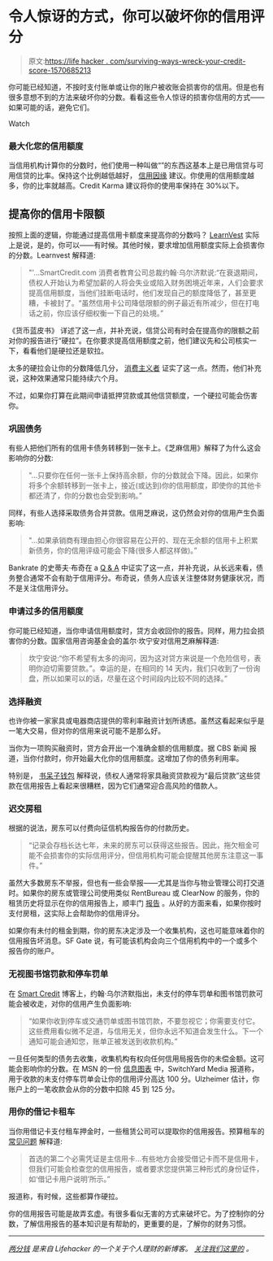 # 令人惊讶的方式，你可以破坏你的信用评分

> 原文:[https://life hacker . com/surviving-ways-wreck-your-credit-score-1570685213](https://lifehacker.com/surprising-ways-to-wreck-your-credit-score-1570685213)

你可能已经知道，不按时支付账单或让你的账户被收账会损害你的信用。但是也有很多意想不到的方法来破坏你的分数。看看这些令人惊讶的损害你信用的方式——如果可能的话，避免它们。

Watch

### 最大化您的信用额度

当信用机构计算你的分数时，他们使用一种叫做“”的东西这基本上是已用信贷与可用信贷的比率。保持这个比例越低越好， [信用因缘](https://www.creditkarma.com/article/CreditCardUtilizationAndScore) 建议。你使用的信用额度越多，你的比率就越高。Credit Karma 建议将你的使用率保持在 30%以下。

## 提高你的信用卡限额

按照上面的逻辑，你能通过提高信用卡额度来提高你的分数吗？ [LearnVest](http://www.learnvest.com/knowledge-center/should-you-ask-for-a-credit-increase/) 实际上是说，是的，你可以——有时候。其他时候，要求增加信用额度实际上会损害你的分数。Learnvest 解释道:

> "'...SmartCredit.com 消费者教育公司总裁约翰·乌尔济默说:“在衰退期间，债权人开始认为希望加薪的人将会失业或陷入财务困境近年来，人们会要求提高信用额度，当他们挂断电话时，他们发现自己的额度降低了，甚至更糟，卡被封了。“虽然信用卡公司降低限额的例子最近有所减少，但在打电话之前，你应该仔细权衡一下自己的处境。”

《货币蓝皮书》 详述了这一点，并补充说，信贷公司有时会在提高你的限额之前对你的报告进行“硬拉”。在你要求提高信用额度之前，他们建议先和公司核实一下，看看他们是硬拉还是软拉。

太多的硬拉会让你的分数降低几分， [消费主义者](http://consumerist.com/2008/12/06/hard-and-soft-credit-inquiries-and-how-one-hurts-your-credit-score/) 证实了这一点。然而，他们补充说，这种效果通常只能持续六个月。

不过，如果你打算在此期间申请抵押贷款或其他信贷额度，一个硬拉可能会伤害你。

### 巩固债务

有些人把他们所有的信用卡债务转移到一张卡上。《芝麻信用》解释了为什么这会影响你的分数:

> "...只要你在任何一张卡上保持高余额，你的分数就会下降。因此，如果你将多个余额转移到一张卡上，接近(或达到)你的信用额度，即使你的其他卡都还清了，你的分数也会受到影响。”

同样，有些人选择采取债务合并贷款。信用芝麻说，这仍然会对你的信用产生负面影响:

> "...如果承销商有理由担心你很容易在公开的、现在无余额的信用卡上积累新债务，你的信用评级可能会下降(很多人都这样做)。”

Bankrate 的史蒂夫·布奇在 a [Q & A](http://www.bankrate.com/finance/credit/debt-consolidation-hurt-credit-rating.aspx) 中证实了这一点，并补充说，从长远来看，债务整合通常不会有助于信用评分。布奇说，债务人应该关注整体财务健康状况，而不是关注信用评分。

### 申请过多的信用额度

你可能已经知道，当你申请信用额度时，贷方会收回你的报告。同样，用力拉会损害你的分数。国家信用咨询基金会的盖尔·坎宁安对信用芝麻解释道:

> 坎宁安说:“你不希望有太多的询问，因为这对贷方来说是一个危险信号，表明你迫切需要贷款。”。幸运的是，在相同的 14 天内，我们只收到了一份询盘，所以如果可以的话，尽量在这个时间段内比较不同的选择。”

### 选择融资

也许你被一家家具或电器商店提供的零利率融资计划所诱惑。虽然这看起来似乎是一笔大交易，但对你的信用来说可能不是那么好。

当你为一项购买融资时，贷方会开出一个准确金额的信用额度。据 CBS 新闻 报道，当你付款时，你开始最大化你的信用额度。这增加了你的债务利用率。

特别是， [书呆子钱包](http://www.nerdwallet.com/blog/tips/furniture-store-credit-card-bad-idea/) 解释说，债权人通常将家具融资贷款视为“最后贷款”这些贷款在信用报告上看起来很糟糕，因为它们通常迎合高风险的借款人。

### 迟交房租

根据的说法，房东可以付费向征信机构报告你的付款历史。

> “记录会存档长达七年，未来的房东可以获得这些报告。因此，拖欠租金可能不会损害你的实际信用评分，但信用机构可能会提醒其他房东注意这一事件。”

虽然大多数房东不举报，但也有一些会举报——尤其是当你与物业管理公司打交道时。如果你的房东或管理公司使用类似 RentBureau 或 ClearNow 的服务，你的租赁历史将显示在你的信用报告上，顺丰门 [报告](http://homeguides.sfgate.com/can-apartment-related-charges-affect-credit-72416.html) 。从好的方面来看，如果你按时支付房租，这实际上会帮助你的信用评分。

如果你有未付的租金到期，你的房东决定涉及一个收集机构，这也可能意味着你的信用报告坏消息。SF Gate 说，有可能该机构会向三个信用机构中的一个或多个报告你的账户。

### 无视图书馆罚款和停车罚单

在 [Smart Credit](http://blog.smartcredit.com/2013/01/23/can-unpaid-traffic-tickets-or-library-fines-hurt-my-credit/) 博客上，约翰·乌尔济默指出，未支付的停车罚单和图书馆罚款可能会被收走，对你的信用产生负面影响:

> “如果你收到停车或交通罚单或图书馆罚款，不要忽视它；你需要支付它。这些费用看似微不足道，与信用无关，但你永远不知道会发生什么。下一个通知可能会通知您，账单正被发送到收款机构。”

一旦任何类型的债务去收集，收集机构有权向任何信用局报告你的未偿金额。这可能会影响你的分数。在 MSN 的一份 [信息图表](http://money.msn.com/how-to-budget/6-surprisingly-silly-ways-to-wreck-your-credit) 中，SwitchYard Media 报道称，用于收款的未支付停车罚单会让你的信用评分高达 100 分。Ulzheimer 估计，你账户上的一笔收款会从你的分数中扣除 45 到 125 分。

### 用你的借记卡租车

当你用借记卡支付租车押金时，一些租赁公司可以提取你的信用报告。预算租车的 [常见问题](http://www.budget.com/budgetWeb/html/en/customer/commonquestions/) 解释道:

> 首选的第二个必需凭证是主信用卡...有些地方会接受借记卡而不是信用卡，但我们可能会检查您的信用报告，或者要求您提供第三种形式的身份证件，如‘借记卡用户说明’所示。”

报道称，有时候，这些都算作硬拉。

你的信用报告可能是故弄玄虚。有很多看似无害的方式来破坏它。为了控制你的分数，了解信用报告的基本知识是有帮助的，更重要的是，了解你的财务习惯。

* * *

[*两分钱*](http://twocents.lifehacker.com/) *是来自 Lifehacker 的一个关于个人理财的新博客。* [*关注我们这里的*](https://twitter.com/TwoCentsLH) *。*
